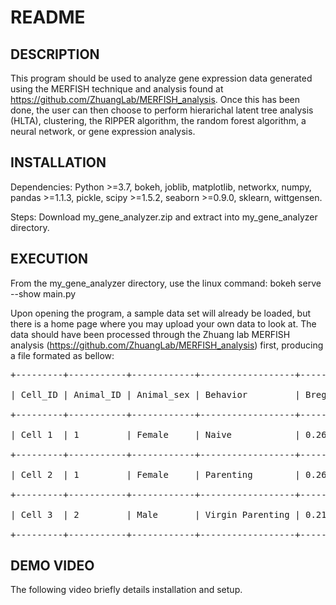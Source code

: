# README

## DESCRIPTION

This program should be used to analyze gene expression data generated using the MERFISH technique and analysis found at https://github.com/ZhuangLab/MERFISH_analysis. Once
this has been done, the user can then choose to perform hierarichal latent tree analysis (HLTA), clustering, the RIPPER algorithm, the random forest algorithm, a neural
network, or gene expression analysis.


## INSTALLATION

Dependencies: Python >=3.7, bokeh, joblib, matplotlib, networkx, numpy, pandas >=1.1.3, pickle, scipy >=1.5.2, seaborn >=0.9.0, sklearn, wittgensen.

Steps: Download my_gene_analyzer.zip and extract into my_gene_analyzer directory.


## EXECUTION

From the my_gene_analyzer directory, use the linux command:
     bokeh serve --show main.py
     
Upon opening the program, a sample data set will already be loaded, but there is a home page where you may upload your own data to look at. The data should have been
processed through the Zhuang lab MERFISH analysis (https://github.com/ZhuangLab/MERFISH_analysis) first, producing a file formated as bellow:

<pre>
+---------+-----------+------------+------------------+--------+------------+------------+-------------+-------------------+----------+

| Cell_ID | Animal_ID | Animal_sex | Behavior         | Bregma | Centroid_X | Centroid_Y | Cell_class  | Neuron_cluster_ID | Gene 1   |

+---------+-----------+------------+------------------+--------+------------+------------+-------------+-------------------+----------+

| Cell 1  | 1         | Female     | Naive            | 0.26   | -3211.56   | 2608.541   | Astrocyte   |                   | 1.638275 |

+---------+-----------+------------+------------------+--------+------------+------------+-------------+-------------------+----------+

| Cell 2  | 1         | Female     | Parenting        | 0.26   | -3207.92   | 2621.795   | Inhibitory  | I-5               | 0        |

+---------+-----------+------------+------------------+--------+------------+------------+-------------+-------------------+----------+

| Cell 3  | 2         | Male       | Virgin Parenting | 0.21   | 2045.93    | 3445.059   | OD Mature 2 | 2                 | 1.845902 |

+---------+-----------+------------+------------------+--------+------------+------------+-------------+-------------------+----------+
</pre>


## DEMO VIDEO
The following video briefly details installation and setup.
